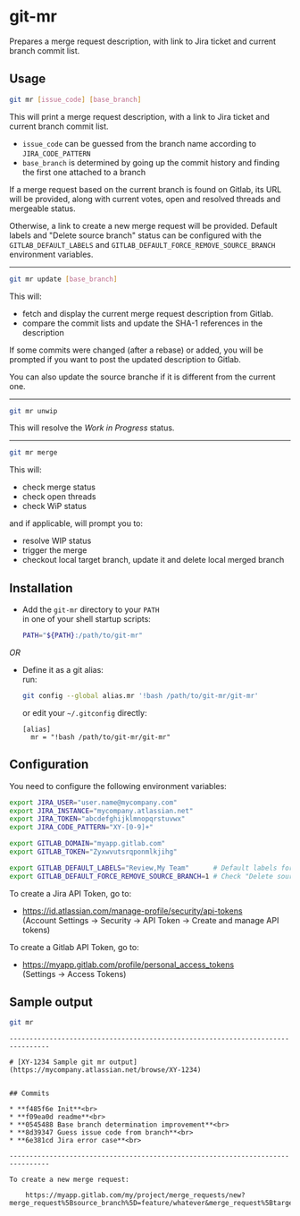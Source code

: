# git-mr

Prepares a merge request description, with link to Jira ticket and current branch commit list.

## Usage

```bash
git mr [issue_code] [base_branch]
```

This will print a merge request description, with a link to Jira ticket and current branch commit list.
* `issue_code` can be guessed from the branch name according to `JIRA_CODE_PATTERN` 
* `base_branch` is determined by going up the commit history and finding the first one attached to a branch 

If a merge request based on the current branch is found on Gitlab, its URL will be provided, along with current votes, open and resolved threads and mergeable status.

Otherwise, a link to create a new merge request will be provided. Default labels and "Delete source branch" status 
can be configured with the `GITLAB_DEFAULT_LABELS` and `GITLAB_DEFAULT_FORCE_REMOVE_SOURCE_BRANCH` environment variables.

----------------------------------------------------------------

```bash
git mr update [base_branch]
```

This will:
* fetch and display the current merge request description from Gitlab.
* compare the commit lists and update the SHA-1 references in the description

If some commits were changed (after a rebase) or added, you will be prompted if you want to post the updated description to Gitlab.

You can also update the source branche if it is different from the current one.  

----------------------------------------------------------------

```bash
git mr unwip
```

This will resolve the _Work in Progress_ status.

----------------------------------------------------------------

```bash
git mr merge
```

This will:
* check merge status
* check open threads
* check WiP status

and if applicable, will prompt you to:
* resolve WIP status
* trigger the merge
* checkout local target branch, update it and delete local merged branch


## Installation

* Add the `git-mr` directory to your `PATH`<br>
  in one of your shell startup scripts:
  ```bash
  PATH="${PATH}:/path/to/git-mr"
  ```

_OR_ 

* Define it as a git alias:<br>
  run:
  ```bash
  git config --global alias.mr '!bash /path/to/git-mr/git-mr'
  ```
  or edit your `~/.gitconfig` directly:
  ```
  [alias]
  	mr = "!bash /path/to/git-mr/git-mr"
  ```

## Configuration

You need to configure the following environment variables:
```bash
export JIRA_USER="user.name@mycompany.com"
export JIRA_INSTANCE="mycompany.atlassian.net"
export JIRA_TOKEN="abcdefghijklmnopqrstuvwx"
export JIRA_CODE_PATTERN="XY-[0-9]+"

export GITLAB_DOMAIN="myapp.gitlab.com"
export GITLAB_TOKEN="Zyxwvutsrqponmlkjihg"

export GITLAB_DEFAULT_LABELS="Review,My Team"      # Default labels for new merge requests
export GITLAB_DEFAULT_FORCE_REMOVE_SOURCE_BRANCH=1 # Check "Delete source branch" by default
```

To create a Jira API Token, go to:
* https://id.atlassian.com/manage-profile/security/api-tokens<br>
  (Account Settings -> Security -> API Token -> Create and manage API tokens)
  
To create a Gitlab API Token, go to:
* https://myapp.gitlab.com/profile/personal_access_tokens<br>
  (Settings -> Access Tokens)

## Sample output

```bash
git mr
```
```
--------------------------------------------------------------------------------

# [XY-1234 Sample git mr output](https://mycompany.atlassian.net/browse/XY-1234)


## Commits

* **f485f6e Init**<br>
* **f09ea0d readme**<br>
* **0545488 Base branch determination improvement**<br>
* **8d39347 Guess issue code from branch**<br>
* **6e381cd Jira error case**<br>

--------------------------------------------------------------------------------

To create a new merge request:

    https://myapp.gitlab.com/my/project/merge_requests/new?merge_request%5Bsource_branch%5D=feature/whatever&merge_request%5Btarget_branch%5D=develop

```
